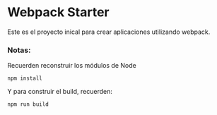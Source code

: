 # Webpack Starter


Este es el proyecto inical para crear aplicaciones utilizando webpack.

### Notas:
Recuerden reconstruir los módulos de Node
```
npm install
```

Y para construir el build, recuerden:

```
npm run build 
```